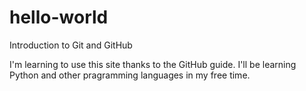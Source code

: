 # hello-world
Introduction to Git and GitHub

I'm learning to use this site thanks to the GitHub guide.
I'll be learning Python and other pragramming languages in my free time.

